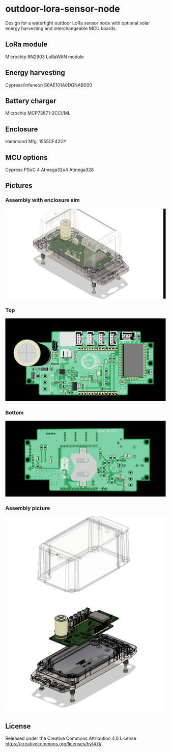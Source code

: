 # outdoor-lora-sensor-node

Design for a watertight outdoor LoRa sensor node with optional solar energy harvesting and interchangeable MCU boards. 


## LoRa module

Microchip RN2903 LoRaWAN module

## Energy harvesting

Cypress/Infeneon S6AE101A0DGNAB000

## Battery charger

Microchip MCP73871-2CCI/ML

## Enclosure

Hammond Mfg. 1555CF42GY

## MCU options

Cypress PSoC 4
Atmega32u4
Atmega328

## Pictures

### Assembly with enclosure sim

![](pictures/aseembly.gif)

### Top

![Top](pictures/top.jpeg)

### Bottom

![Bottom](pictures/bottom.jpeg)

### Assembly picture

![Assembly](pictures/assembly.jpeg)


## License

Released under the Creative Commons Attribution 4.0 License
https://creativecommons.org/licenses/by/4.0/